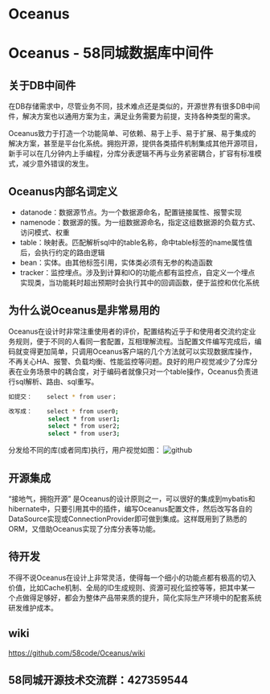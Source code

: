 Oceanus
=======

# Oceanus  - 58同城数据库中间件

## 关于DB中间件
在DB存储需求中，尽管业务不同，技术难点还是类似的，开源世界有很多DB中间件，解决方案也以通用方案为主，满足业务需要为前提，支持各种类型的需求。

Oceanus致力于打造一个功能简单、可依赖、易于上手、易于扩展、易于集成的解决方案，甚至是平台化系统。拥抱开源，提供各类插件机制集成其他开源项目，新手可以在几分钟内上手编程，分库分表逻辑不再与业务紧密耦合，扩容有标准模式，减少意外错误的发生。

## Oceanus内部名词定义
* datanode：数据源节点。为一个数据源命名，配置链接属性、报警实现
* namenode：数据源的簇。为一组数据源命名，指定这组数据源的负载方式、访问模式、权重
* table：映射表。匹配解析sql中的table名称，命中table标签的name属性值后，会执行约定的路由逻辑
* bean：实体。由其他标签引用，实体类必须有无参的构造函数
* tracker：监控埋点。涉及到计算和IO的功能点都有监控点，自定义一个埋点实现类，当功能耗时超出预期时会执行其中的回调函数，便于监控和优化系统

## 为什么说Oceanus是非常易用的
Oceanus在设计时非常注重使用者的评价，配置结构近乎于和使用者交流约定业务规则，便于不同的人看同一套配置，互相理解流程。当配置文件编写完成后，编码就变得更加简单，只调用Oceanus客户端的几个方法就可以实现数据库操作，不再关心HA、报警、负载均衡、性能监控等问题。良好的用户视觉减少了分库分表在业务场景中的耦合度，对于编码者就像只对一个table操作，Oceanus负责进行sql解析、路由、sql重写。
```sh
如提交：	select * from user；

改写成：	select * from user0;
		   select * from user1;
		   select * from user2;
		   select * from user3;
```
分发给不同的库(或者同库)执行，用户视觉如图：
![github](https://github.com/58code/Oceanus/blob/master/docs/pic/user_view.png "用户视觉") 



## 开源集成
“接地气，拥抱开源” 是Oceanus的设计原则之一，可以很好的集成到mybatis和hibernate中，只要引用其中的插件，编写Oceanus配置文件，然后改写各自的DataSource实现或ConnectionProvider即可做到集成。这样既用到了熟悉的ORM，又借助Oceanus实现了分库分表等功能。


## 待开发
不得不说Oceanus在设计上非常灵活，使得每一个细小的功能点都有极高的切入价值，比如Cache机制、全局的ID生成规则、资源可视化监控等等，把其中某一个点做得足够好，都会为整体产品带来质的提升，简化实际生产环境中的配套系统研发维护成本。


## wiki
https://github.com/58code/Oceanus/wiki

## 58同城开源技术交流群：427359544
